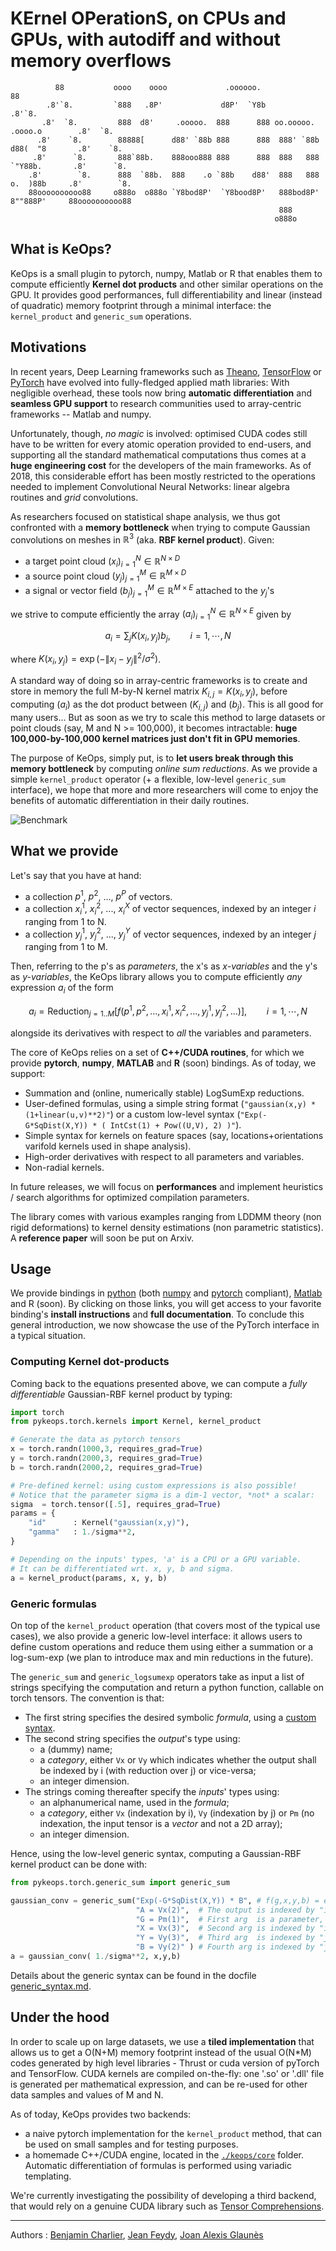# KErnel OPerationS, on CPUs and GPUs, with autodiff and without memory overflows

```
          88           oooo    oooo             .oooooo.                                 88
        .8'`8.         `888   .8P'             d8P'  `Y8b                              .8'`8.
       .8'  `8.         888  d8'     .ooooo.  888      888 oo.ooooo.   .oooo.o        .8'  `8.
      .8'    `8.        88888[      d88' `88b 888      888  888' `88b d88(  "8       .8'    `8.
     .8'      `8.       888`88b.    888ooo888 888      888  888   888 `"Y88b.       .8'      `8.
    .8'        `8.      888  `88b.  888    .o `88b    d88'  888   888 o.  )88b     .8'        `8.
    88oooooooooo88     o888o  o888o `Y8bod8P'  `Y8bood8P'   888bod8P' 8""888P'     88oooooooooo88
                                                            888
                                                           o888o
```

## What is KeOps?

KeOps is a small plugin to pytorch, numpy, Matlab or R that enables
them to compute efficiently **Kernel dot products**
and other similar operations on the GPU.
It provides good performances, full differentiability
and linear (instead of quadratic) memory footprint through
a minimal interface: the `kernel_product` and `generic_sum` operations.

## Motivations

In recent years, Deep Learning frameworks such as
[Theano](http://deeplearning.net/software/theano/), [TensorFlow](http://www.tensorflow.org) 
or [PyTorch](http://pytorch.org) have evolved
into fully-fledged applied math libraries:
With negligible overhead, these tools now bring **automatic differentiation**
and **seamless GPU support** to research communities used
to array-centric frameworks -- Matlab and numpy.

Unfortunately, though, *no magic* is involved:
optimised CUDA codes still have to be written
for every atomic operation provided to end-users, and
supporting all the standard mathematical computations
thus comes at a **huge engineering cost** for the developers
of the main frameworks.
As of 2018, this considerable effort has been mostly restricted to the
operations needed to implement Convolutional Neural Networks:
linear algebra routines and *grid* convolutions.

As researchers focused on statistical shape analysis,
we thus got confronted with a **memory bottleneck** when trying
to compute Gaussian convolutions on meshes in $`\mathbb R^3`$
(aka. **RBF kernel product**). Given:

- a target point cloud $`(x_i)_{i=1}^N \in  \mathbb R^{N \times D}`$
- a source point cloud $`(y_j)_{j=1}^M \in  \mathbb R^{M \times D}`$
- a signal or vector field $`(b_j)_{j=1}^M \in  \mathbb R^{M \times E}`$ attached to the $`y_j`$'s

we strive to compute efficiently the array $`(a_i)_{i=1}^N \in  \mathbb R^{N \times E}`$ given by

```math
 a_i =  \sum_j K(x_i,y_j) b_j,  \qquad i=1,\cdots,N
```

where $`K(x_i,y_j) = \exp(-\|x_i - y_j\|^2 / \sigma^2)`$.

A standard way of doing so in array-centric frameworks is to
create and store in memory the full M-by-N kernel matrix $`K_{i,j}=K(x_i,y_j)`$,
before computing $`(a_i)`$ as the dot product between $`(K_{i,j})`$ and $`(b_j)`$.
This is all good for many users...
But as soon as we try to scale this method
to large datasets or point clouds (say, M and N >= 100,000),
it becomes intractable:
**huge 100,000-by-100,000 kernel matrices just don't fit in GPU memories**.

The purpose of KeOps, simply put, is to **let users break through this memory bottleneck**
by computing *online sum reductions*.
As we provide a simple `kernel_product` operator (+ a flexible, low-level `generic_sum` interface),
we hope that more and more researchers will come to enjoy the benefits of automatic differentiation
in their daily routines.

![Benchmark](./benchmark.png)

## What we provide

Let's say that you have at hand:

- a collection $`p^1`$, $`p^2`$, ..., $`p^P`$ of vectors.
- a collection $`x^1_i`$, $`x^2_i`$, ..., $`x^X_i`$ of vector sequences, indexed by an integer $`i`$ ranging from 1 to N.
- a collection $`y^1_j`$, $`y^2_j`$, ..., $`y^Y_j`$ of vector sequences, indexed by an integer $`j`$ ranging from 1 to M.

Then, referring to the p's as *parameters*, the x's as *x-variables*
and the y's as *y-variables*,
the KeOps library allows you to compute efficiently *any* expression $`a_i`$ of the form

```math
a_i = \text{Reduction}_{j=1..M} \big[ f(p^1, p^2, ..., x^1_i, x^2_i, ..., y^1_j, y^2_j, ...)  \big], \qquad i=1,\cdots,N
```

alongside its derivatives with respect to *all* the variables and parameters.

The core of KeOps relies on a set of **C++/CUDA routines**, for which we provide
**pytorch**, **numpy**, **MATLAB** and **R** (soon) bindings.
As of today, we support:

- Summation and (online, numerically stable) LogSumExp reductions.
- User-defined formulas, using a simple string format (`"gaussian(x,y) * (1+linear(u,v)**2)"`) or a custom low-level syntax (`"Exp(-G*SqDist(X,Y)) * ( IntCst(1) + Pow((U,V), 2) )"`).
- Simple syntax for kernels on feature spaces (say, locations+orientations varifold kernels used in shape analysis).
- High-order derivatives with respect to all parameters and variables.
- Non-radial kernels.

In future releases, we will focus on **performances**
and implement heuristics / search algorithms for optimized compilation parameters.

The library comes with various examples ranging from LDDMM theory (non rigid deformations) to kernel density estimations (non parametric statistics).
A **reference paper** will soon be put on Arxiv.

## Usage

We provide bindings in [python](./pykeops/pykeops.md)
(both [numpy](./pykeops/numpy/numpy_keops.md) and
[pytorch](./pykeops/torch/torch_keops.md) compliant),
[Matlab](./keopslab/keopslab.md) and R (soon).
By clicking on those links, you will get access to
your favorite binding's **install instructions**
and **full documentation**.
To conclude this general introduction, we now showcase
the use of the PyTorch interface in a typical situation.

### Computing Kernel dot-products

Coming back to the equations presented above,
we can compute a *fully differentiable* Gaussian-RBF kernel product
by typing:

```python
import torch
from pykeops.torch.kernels import Kernel, kernel_product

# Generate the data as pytorch tensors
x = torch.randn(1000,3, requires_grad=True)
y = torch.randn(2000,3, requires_grad=True)
b = torch.randn(2000,2, requires_grad=True)

# Pre-defined kernel: using custom expressions is also possible!
# Notice that the parameter sigma is a dim-1 vector, *not* a scalar:
sigma  = torch.tensor([.5], requires_grad=True)
params = {
    "id"      : Kernel("gaussian(x,y)"),
    "gamma"   : 1./sigma**2,
}

# Depending on the inputs' types, 'a' is a CPU or a GPU variable.
# It can be differentiated wrt. x, y, b and sigma.
a = kernel_product(params, x, y, b)
```

### Generic formulas

On top of the `kernel_product` operation (that covers
most of the typical use cases), we also provide a generic
low-level interface: it allows users to define
custom operations and reduce them using either
a summation or a log-sum-exp
(we plan to introduce max and min reductions in the future).

The `generic_sum` and `generic_logsumexp` operators take
as input a list of strings specifying the computation
and return a python function, callable on torch tensors.
The convention is that:

- The first string specifies the desired symbolic *formula*, using a [custom syntax](./generic_syntax.md).
- The second string specifies the *output*'s type using:
  - a (dummy) name;
  - a *category*, either `Vx` or `Vy` which indicates whether the output shall be indexed by i (with reduction over j) or vice-versa;
  - an integer dimension.
- The strings coming thereafter specify the *inputs*' types using:
  - an alphanumerical name, used in the *formula*;
  - a *category*, either `Vx` (indexation by i), `Vy` (indexation by j) or `Pm` (no indexation, the input tensor is a *vector* and not a 2D array);
  - an integer dimension.

Hence, using the low-level generic syntax, computing
a Gaussian-RBF kernel product can be done with:

```python
from pykeops.torch.generic_sum import generic_sum

gaussian_conv = generic_sum("Exp(-G*SqDist(X,Y)) * B", # f(g,x,y,b) = exp( -g*|x-y|^2 ) * b
                            "A = Vx(2)",  # The output is indexed by "i", of dim 2 -> summation over "j"
                            "G = Pm(1)",  # First arg  is a parameter,    of dim 1
                            "X = Vx(3)",  # Second arg is indexed by "i", of dim 3
                            "Y = Vy(3)",  # Third arg  is indexed by "j", of dim 3
                            "B = Vy(2)" ) # Fourth arg is indexed by "j", of dim 2
a = gaussian_conv( 1./sigma**2, x,y,b)
```

Details about the generic syntax can be found in the docfile [generic_syntax.md](./generic_syntax.md).

## Under the hood

In order to scale up on large datasets, we use a **tiled implementation** that allows us to get a O(N+M) memory footprint instead of the usual O(N*M) codes generated by high level libraries - Thrust or cuda version of pyTorch and TensorFlow. CUDA kernels are compiled on-the-fly: one '.so' or '.dll' file is generated per mathematical expression, and can be re-used for other data samples and values of M and N.

As of today, KeOps provides two backends:

- a naive pytorch implementation for the `kernel_product` method, that can be used on small samples and for testing purposes.
- a homemade C++/CUDA engine, located in the [`./keops/core`](./keops/core) folder. Automatic differentiation of formulas is performed using variadic templating.

We're currently investigating the possibility of developing a third backend, that would rely on a genuine CUDA library such as [Tensor Comprehensions](http://facebookresearch.github.io/TensorComprehensions/introduction.html).

------

Authors : [Benjamin Charlier](http://www.math.univ-montp2.fr/~charlier/), [Jean Feydy](http://www.math.ens.fr/~feydy/), [Joan Alexis Glaunès](http://www.mi.parisdescartes.fr/~glaunes/)
